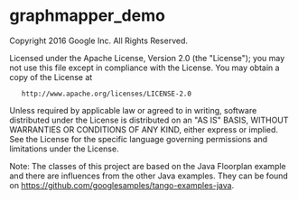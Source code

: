 # graphmapper_demo
 Copyright 2016 Google Inc. All Rights Reserved.
 
 Licensed under the Apache License, Version 2.0 (the "License");
 you may not use this file except in compliance with the License.
 You may obtain a copy of the License at
 
       http://www.apache.org/licenses/LICENSE-2.0
 
  Unless required by applicable law or agreed to in writing, software
  distributed under the License is distributed on an "AS IS" BASIS,
  WITHOUT WARRANTIES OR CONDITIONS OF ANY KIND, either express or implied.
  See the License for the specific language governing permissions and
  limitations under the License.
 
  Note:
    The classes of this project are based on the Java Floorplan example and there are influences from the other Java examples.
    They can be found on https://github.com/googlesamples/tango-examples-java.
